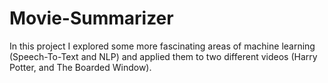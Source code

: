 # Movie-Summarizer

In this project I explored some more fascinating areas of machine learning (Speech-To-Text and NLP) and applied them to two different videos (Harry Potter, and The Boarded Window). 
 